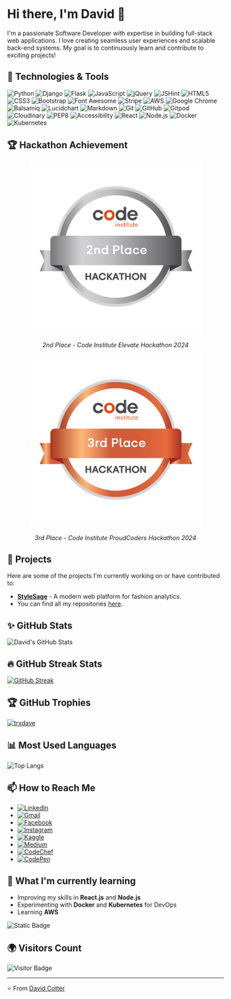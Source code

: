 # Hi there, I'm David 👋

I'm a passionate Software Developer with expertise in building full-stack web applications. I love creating seamless user experiences and scalable back-end systems. My goal is to continuously learn and contribute to exciting projects!

## 🔧 Technologies & Tools

![Python](https://img.shields.io/badge/Python-3776AB?style=for-the-badge&logo=python&logoColor=white)
![Django](https://img.shields.io/badge/Django-092E20?style=for-the-badge&logo=django&logoColor=white)
![Flask](https://img.shields.io/badge/Flask-000000?style=for-the-badge&logo=flask&logoColor=white)
![JavaScript](https://img.shields.io/badge/JavaScript-F7DF1E?style=for-the-badge&logo=javascript&logoColor=black)
![jQuery](https://img.shields.io/badge/jQuery-0769AD?style=for-the-badge&logo=jquery&logoColor=white)
![JSHint](https://img.shields.io/badge/JSHint-F5DE19?style=for-the-badge&logo=jshint&logoColor=black)
![HTML5](https://img.shields.io/badge/HTML5-E34F26?style=for-the-badge&logo=html5&logoColor=white)
![CSS3](https://img.shields.io/badge/CSS3-1572B6?style=for-the-badge&logo=css3&logoColor=white)
![Bootstrap](https://img.shields.io/badge/Bootstrap-563D7C?style=for-the-badge&logo=bootstrap&logoColor=white)
![Font Awesome](https://img.shields.io/badge/Font%20Awesome-339AF0?style=for-the-badge&logo=font-awesome&logoColor=white)
![Stripe](https://img.shields.io/badge/Stripe-008CDD?style=for-the-badge&logo=stripe&logoColor=white)
![AWS](https://img.shields.io/badge/AWS-232F3E?style=for-the-badge&logo=amazon-aws&logoColor=white)
![Google Chrome](https://img.shields.io/badge/Google%20Chrome-4285F4?style=for-the-badge&logo=google-chrome&logoColor=white)
![Balsamiq](https://img.shields.io/badge/Balsamiq-800000?style=for-the-badge&logo=balsamiq&logoColor=white)
![Lucidchart](https://img.shields.io/badge/Lucidchart-F36?style=for-the-badge&logo=lucidchart&logoColor=white)
![Markdown](https://img.shields.io/badge/Markdown-000000?style=for-the-badge&logo=markdown&logoColor=white)
![Git](https://img.shields.io/badge/Git-F05032?style=for-the-badge&logo=git&logoColor=white)
![GitHub](https://img.shields.io/badge/GitHub-181717?style=for-the-badge&logo=github&logoColor=white)
![Gitpod](https://img.shields.io/badge/Gitpod-1AA6E4?style=for-the-badge&logo=gitpod&logoColor=white)
![Cloudinary](https://img.shields.io/badge/Cloudinary-3448C5?style=for-the-badge&logo=cloudinary&logoColor=white)
![PEP8](https://img.shields.io/badge/PEP8--compliance-blue?style=for-the-badge)
![Accessibility](https://img.shields.io/badge/Accessibility-A11Y-blue?style=for-the-badge)
![React](https://img.shields.io/badge/React-20232A?style=for-the-badge&logo=react&logoColor=61DAFB)
![Node.js](https://img.shields.io/badge/Node.js-339933?style=for-the-badge&logo=nodedotjs&logoColor=white)
![Docker](https://img.shields.io/badge/Docker-2496ED?style=for-the-badge&logo=docker&logoColor=white)
![Kubernetes](https://img.shields.io/badge/Kubernetes-326CE5?style=for-the-badge&logo=kubernetes&logoColor=white)

## 🏆 Hackathon Achievement

<div align="center">
  <img src="2nd-image.png" alt="Hackathon 2nd Place" />
  <p><em>2nd Place - Code Institute Elevate Hackathon 2024</em></p>
</div>

<div align="center">
  <img src="./image.png" alt="Hackathon 3rd Place" />
  <p><em>3rd Place - Code Institute ProudCoders Hackathon 2024</em></p>
</div>

## 🚀 Projects

Here are some of the projects I'm currently working on or have contributed to:

- **[StyleSage](https://github.com/trxdave/stylesage)** - A modern web platform for fashion analytics.
- You can find all my repositories [here](https://github.com/trxdave).

## ✨ GitHub Stats

![David's GitHub Stats](https://github-readme-stats.vercel.app/api?username=trxdave&show_icons=true&theme=radical)

## 🔥 GitHub Streak Stats
[![GitHub Streak](https://streak-stats.demolab.com?user=trxdave&theme=merko&hide_border=true&exclude_days=Mon%2CTue%2CWed%2CThu%2CFri)](https://git.io/streak-stats)

## 🏆 GitHub Trophies

<a href="https://github.com/ryo-ma/github-profile-trophy"><img src="https://github-profile-trophy.vercel.app/?username=trxdave" alt="trxdave" /></a>

## 📊 Most Used Languages

![Top Langs](https://github-readme-stats.vercel.app/api/top-langs/?username=trxdave&layout=compact)

## 📫 How to Reach Me

- [![LinkedIn](https://img.shields.io/badge/LinkedIn-0077B5?style=for-the-badge&logo=linkedin&logoColor=white)](https://www.linkedin.com/in/david-cotter-junior-software-developer)
- [![Gmail](https://img.shields.io/badge/Gmail-D14836?style=for-the-badge&logo=gmail&logoColor=white)](mailto:davidcotter071@gmail.com)
- [![Facebook](https://img.shields.io/badge/Facebook-%231877F2.svg?style=for-the-badge&logo=facebook&logoColor=white)](https://facebook.com/TRXDAVE)
- [![Instagram](https://img.shields.io/badge/Instagram-E4405F?style=for-the-badge&logo=instagram&logoColor=white)](https://instagram.com/david_cotter80/)
- [![Kaggle](https://img.shields.io/badge/Kaggle-20BEFF?style=for-the-badge&logo=kaggle&logoColor=white)](https://www.kaggle.com/trxdave)
- [![Medium](https://img.shields.io/badge/Medium-12100E?style=for-the-badge&logo=medium&logoColor=white)](https://medium.com/@davidcotter071)
- [![CodeChef](https://img.shields.io/badge/CodeChef-5B4638?style=for-the-badge&logo=codechef&logoColor=white)](https://www.codechef.com/users/lively_ravens)
- [![CodePen](https://img.shields.io/badge/CodePen-000000?style=for-the-badge&logo=codepen&logoColor=white)](https://codepen.io/David-Cotter-the-styleful)

## 🌱 What I'm currently learning

- Improving my skills in **React.js** and **Node.js**
- Experimenting with **Docker** and **Kubernetes** for DevOps
- Learning **AWS**

![Static Badge](https://img.shields.io/badge/:badgeContent)

## 🌍 Visitors Count

![Visitor Badge](https://visitor-badge.laobi.icu/badge?page_id=trxdave.trxdave)

---

⭐️ From [David Cotter](https://github.com/trxdave)
